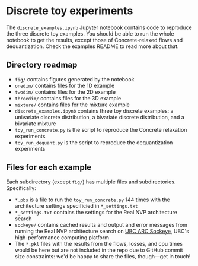 # Discrete toy experiments

The `discrete_examples.ipynb` Jupyter notebook contains code
to reproduce the three discrete toy examples.
You should be able to run the whole notebook to get the results,
except those of Concrete-relaxed flows and dequantization.
Check the examples README to read more about that.



## Directory roadmap
- `fig/` contains figures generated by the notebook
- `onedim/` contains files for the 1D example
- `twodim/` contains files for the 2D example
- `threedim/` contains files for the 3D example
- `mixture/` contains files for the mixture example
- `discrete_examples.ipynb` contains three toy discrete examples:
a univariate discrete distribution,
a bivariate discrete distribution,
and a bivariate mixture
- `toy_run_concrete.py` is the script to reproduce the Concrete relaxation
experiments
- `toy_run_dequant.py` is the script to reproduce the dequantization experiments


## Files for each example
Each subdirectory (except `fig/`) has multiple files and subdirectories.
Specifically:
- `*.pbs` is a file to run the `toy_run_concrete.py` 144 times
with the architecture settings specificied in `*_settings.txt`
- `*_settings.txt` contains the settings for the Real NVP architecture search
- `sockeye/` contains cached results and output and error messages from running
the Real NVP architecture search on [UBC ARC Sockeye](https://arc.ubc.ca/ubc-arc-sockeye),
UBC's high-performance computing platform
- The `*.pkl` files with the results from the flows, losses, and cpu times
would be here but are not included in the repo due to GitHub commit size constraints:
we'd be happy to share the files, though&mdash;get in touch!